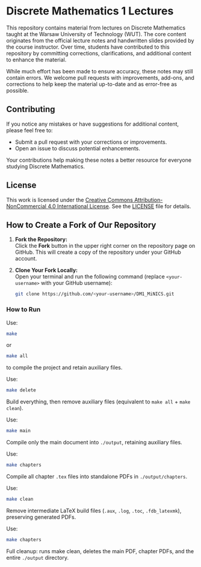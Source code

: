 # Discrete Mathematics 1 Lectures

This repository contains material from lectures on Discrete Mathematics taught at the Warsaw University of Technology (WUT). The core content originates from the official lecture notes and handwritten slides provided by the course instructor. Over time, students have contributed to this repository by committing corrections, clarifications, and additional content to enhance the material.

While much effort has been made to ensure accuracy, these notes may still contain errors. We welcome pull requests with improvements, add-ons, and corrections to help keep the material up-to-date and as error-free as possible.

## Contributing

If you notice any mistakes or have suggestions for additional content, please feel free to:
- Submit a pull request with your corrections or improvements.
- Open an issue to discuss potential enhancements.

Your contributions help making these notes a better resource for everyone studying Discrete Mathematics.

## License

This work is licensed under the [Creative Commons Attribution-NonCommercial 4.0 International License](https://creativecommons.org/licenses/by-nc/4.0/). See the [LICENSE](LICENSE) file for details.

## How to Create a Fork of Our Repository

1. **Fork the Repository:**  
   Click the **Fork** button in the upper right corner on the repository page on GitHub. This will create a copy of the repository under your GitHub account.

2. **Clone Your Fork Locally:**  
   Open your terminal and run the following command (replace `<your-username>` with your GitHub username):

   ```bash
   git clone https://github.com/<your-username>/DM1_MiNICS.git
    ```
### How to Run

Use:
```bash
make
```
or
```bash
make all
```
to compile the project and retain auxiliary files.

Use:
```bash
make delete
```
Build everything, then remove auxiliary files (equivalent to `make all` + `make clean`).

Use:
```bash
make main
```
Compile only the main document into `./output`, retaining auxiliary files.

Use:
```bash
make chapters
```
Compile all chapter `.tex` files into standalone PDFs in `./output/chapters`.

Use:
```bash
make clean
```
Remove intermediate LaTeX build files (`.aux`, `.log`, `.toc`, `.fdb_latexmk`), preserving generated PDFs.

Use:
```bash
make chapters
```
Full cleanup: runs make clean, deletes the main PDF, chapter PDFs, and the entire `./output` directory.